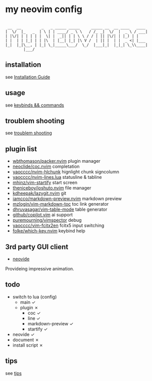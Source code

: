 my neovim config
===
```

 __  __         _   _ _____ _____     _____ __  __ ____   ____ 
|  \/  |_   _  | \ | | ____/ _ \ \   / /_ _|  \/  |  _ \ / ___|
| |\/| | | | | |  \| |  _|| | | \ \ / / | || |\/| | |_) | |    
| |  | | |_| | | |\  | |__| |_| |\ V /  | || |  | |  _ <| |___ 
|_|  |_|\__, | |_| \_|_____\___/  \_/  |___|_|  |_|_| \_\\____|
        |___/                                                  
```

installation
---
see [Installation Guide](./document/install.md)

usage
---
see [keybinds && commands](./document/usage.md)

troublem shooting
---
see [troublem shooting](./document/debug.md)

plugin list
---
- [wbthomason/packer.nvim](https://github.com/wbthomason/packer.nvim) plugin manager
- [neoclide/coc.nvim](https://github.com/neoclide/coc.nvim) completation
- [yaocccc/nvim-hlchunk](https://github.com/yaocccc/nvim-hlchunk) hignlight chunk signcolumn
- [yaocccc/nvim-lines.lua](https://github.com/yaocccc/nvim-lines.lua) statusline & tabline
- [mhinz/vim-startify](https://github.com/mhinz/vim-startify) start screen
- [theniceboy/joshuto.nvim](https://github.com/theniceboy/joshuto.nvim) file manager
- [kdheepak/lazygit.nvim](https://github.com/kdheepak/lazygit.nvim) git
- [iamcco/markdown-preview.nvim](https://github.com/iamcco/markdown-preview.nvim) markdown preview
- [mzlogin/vim-markdown-toc](https://github.com/mzlogin/vim-markdown-toc) toc link generator
- [dhruvasagar/vim-table-mode](https://github.com/dhruvasagar/vim-table-mode) table generator
- [github/copilot.vim](https://github.com/github/copilot.vim) ai support
- [puremourning/vimspector](https://github.com/puremourning/vimspector) debug
- [yaocccc/vim-fcitx2en](https://github.com/yaocccc/vim-fcitx2en) fcitx5 input switching
- [folke/which-key.nvim](https://github.com/folke/which-key.nvim) keybind help

3rd party GUI client
---
- [neovide](https://neovide.dev/index.html)

Provideing impressive animation.


todo
---

- switch to lua (config)
  - main ✓
  - plugin ✗
    - coc ✓
    - line ✓
    - markdown-preview ✓
    - startify ✓
- neovide ✓
- document ✗
- install script ✗

tips
---
see [tips](./document/tip.md)
